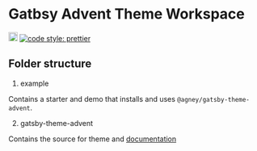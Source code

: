 # Gatbsy Advent Theme Workspace

<a href="https://badge.fury.io/js/%40agney%2Fgatsby-theme-advent"><img src="https://badge.fury.io/js/%40agney%2Fgatsby-theme-advent.svg" alt="npm version" height="18"></a>
<a href="#badge">
<img alt="code style: prettier" src="https://img.shields.io/badge/code_style-prettier-ff69b4.svg?style=flat-square">
</a>

## Folder structure

1. example

Contains a starter and demo that installs and uses `@agney/gatsby-theme-advent`.

2. gatsby-theme-advent

Contains the source for theme and [documentation](https://github.com/agneym/gatsby-theme-advent/tree/master/gatsby-theme-advent)
